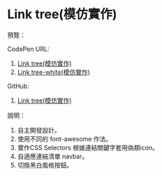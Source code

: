# Link tree(模仿實作)

預覽：

CodePen URL:
1. [Link tree(模仿實作)](https://codepen.io/april808/pen/MWBKqyv)
1. [Link tree-white(模仿實作)](https://codepen.io/april808/pen/LYBGwvw)

GitHub:
1. [Link tree(模仿實作)](https://april808.github.io/link-tree/dist/index.html)

說明：

1. 自主開發設計。
1. 使用不同的 font-awesome 作法。
1. 實作CSS Selectors 根據連結關鍵字套用偽類icon。
1. 自適應連結清單 navbar。
1. 切換黑白風格按鈕。
